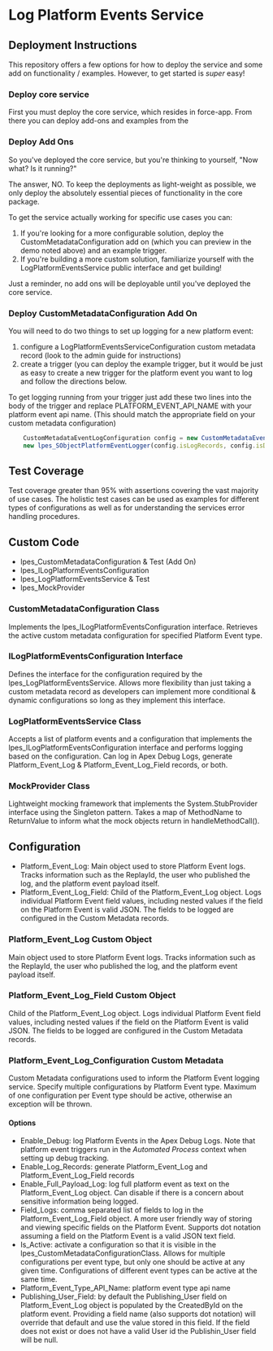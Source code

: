 # Log Platform Events Service

## Deployment Instructions
This repository offers a few options for how to deploy the service and some add on functionality / examples. However, to get started is *super* easy!

### Deploy core service
First you must deploy the core service, which resides in force-app. From there you can deploy add-ons and examples from the 

### Deploy Add Ons
So you've deployed the core service, but you're thinking to yourself, "Now what? Is it running?"

The answer, NO. To keep the deployments as light-weight as possible, we only deploy the absolutely essential pieces of functionality in the core package.

To get the service actually working for specific use cases you can:  
1. If you're looking for a more configurable solution, deploy the CustomMetadataConfiguration add on (which you can preview in the demo noted above) and an example trigger.    
2. If you're building a more custom solution, familiarize yourself with the LogPlatformEventsService public interface and get building!  

Just a reminder, no add ons will be deployable until you've deployed the core service.

### Deploy CustomMetadataConfiguration Add On
You will need to do two things to set up logging for a new platform event:  
1. configure a LogPlatformEventsServiceConfiguration custom metadata record (look to the admin guide for instructions)  
2. create a trigger (you can deploy the example trigger, but it would be just as easy to create a new trigger for the platform event you want to log and follow the directions below.

To get logging running from your trigger just add these two lines into the body of the trigger and replace PLATFORM_EVENT_API_NAME with your platform event api name. (This should match the appropriate field on your custom metadata configuration)  

```javascript
    CustomMetadataEventLogConfiguration config = new CustomMetadataEventLogConfiguration('platform_event_type_api_name__c','PLATFORM_EVENT_API_NAME');
    new lpes_SObjectPlatformEventLogger(config.isLogRecords, config.isDebug).logEvents(new lpes_PlatformEventLogFactory(config).buildLogs(trigger.new));			
```

## Test Coverage
Test coverage greater than 95% with assertions covering the vast majority of use cases.
The holistic test cases can be used as examples for different types of configurations as well as for understanding the services error handling procedures.

## Custom Code
- lpes_CustomMetadataConfiguration & Test (Add On)
- lpes_ILogPlatformEventsConfiguration
- lpes_LogPlatformEventsService & Test
- lpes_MockProvider

### CustomMetadataConfiguration Class
Implements the lpes_ILogPlatformEventsConfiguration interface. 
Retrieves the active custom metadata configuration for specified Platform Event type.

### ILogPlatformEventsConfiguration Interface
Defines the interface for the configuration required by the lpes_LogPlatformEventsService.
Allows more flexibility than just taking a custom metadata record as developers can implement more conditional & dynamic configurations so long as they implement this interface.

### LogPlatformEventsService Class
Accepts a list of platform events and a configuration that implements the lpes_ILogPlatformEventsConfiguration interface and performs logging based on the configuration.
Can log in Apex Debug Logs, generate Platform_Event_Log & Platform_Event_Log_Field records, or both.

### MockProvider Class
Lightweight mocking framework that implements the System.StubProvider interface using the Singleton pattern. 
Takes a map of MethodName to ReturnValue to inform what the mock objects return in handleMethodCall().

## Configuration
- Platform_Event_Log: Main object used to store Platform Event logs. Tracks information such as the ReplayId, the user who published the log, and the platform event payload itself.
- Platform_Event_Log_Field: Child of the Platform_Event_Log object. Logs individual Platform Event field values, including nested values if the field on the Platform Event is valid JSON. The fields to be logged are configured in the Custom Metadata records.

### Platform_Event_Log Custom Object
Main object used to store Platform Event logs. 
Tracks information such as the ReplayId, the user who published the log, and the platform event payload itself.

### Platform_Event_Log_Field Custom Object
Child of the Platform_Event_Log object. 
Logs individual Platform Event field values, including nested values if the field on the Platform Event is valid JSON. The fields to be logged are configured in the Custom Metadata records.

### Platform_Event_Log_Configuration Custom Metadata
Custom Metadata configurations used to inform the Platform Event logging service. 
Specify multiple configurations by Platform Event type. Maximum of one configuration per Event type should be active, otherwise an exception will be thrown.

#### Options
- Enable_Debug: log Platform Events in the Apex Debug Logs. Note that platform event triggers run in the *Automated Process* context when setting up debug tracking.
- Enable_Log_Records: generate Platform_Event_Log and Platform_Event_Log_Field records
- Enable_Full_Payload_Log: log full platform event as text on the Platform_Event_Log object. Can disable if there is a concern about sensitive information being logged.
- Field_Logs: comma separated list of fields to log in the Platform_Event_Log_Field object. A more user friendly way of storing and viewing specific fields on the Platform Event. Supports dot notation assuming a field on the Platform Event is a valid JSON text field.
- Is_Active: activate a configuration so that it is visible in the lpes_CustomMetadataConfigurationClass. Allows for multiple configurations per event type, but only one should be active at any given time. Configurations of different event types can be active at the same time.
- Platform_Event_Type_API_Name: platform event type api name
- Publishing_User_Field: by default the Publishing_User field on Platform_Event_Log object is populated by the CreatedById on the platform event. Providing a field name (also supports dot notation) will override that default and use the value stored in this field. If the field does not exist or does not have a valid User id the Publishin_User field will be null.

